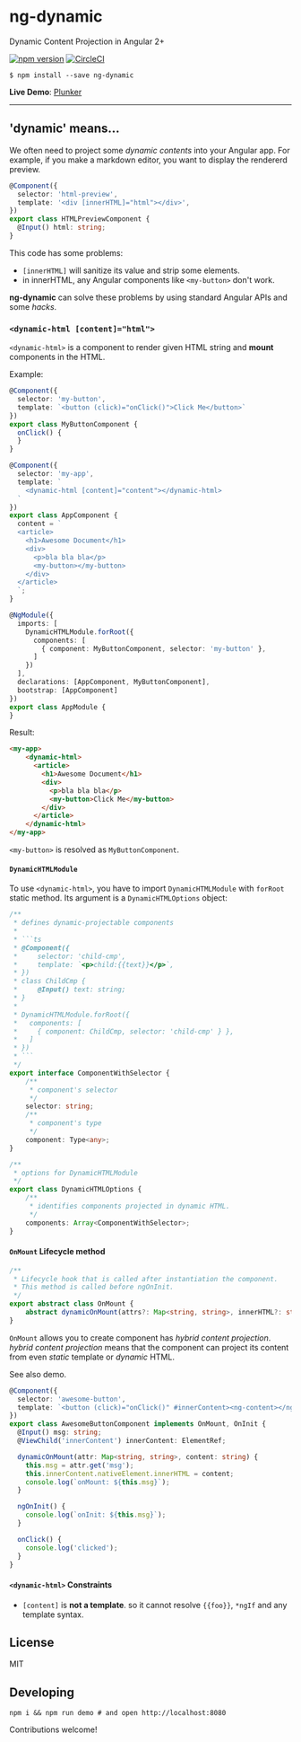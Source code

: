 # ng-dynamic

Dynamic Content Projection in Angular 2+ 

[![npm version](https://badge.fury.io/js/ng-dynamic.svg)](https://badge.fury.io/js/ng-dynamic)
[![CircleCI](https://circleci.com/gh/laco0416/ng-dynamic/tree/master.svg?style=svg)](https://circleci.com/gh/laco0416/ng-dynamic/tree/master)

```
$ npm install --save ng-dynamic
```

**Live Demo**: [Plunker](https://plnkr.co/edit/uzcYiN?p=preview)

---

## 'dynamic' means...

We often need to project some _dynamic contents_ into your Angular app. For example, if you make a markdown editor, you want to display the rendererd preview.

```ts
@Component({
  selector: 'html-preview',
  template: '<div [innerHTML]="html"></div>',
})
export class HTMLPreviewComponent {
  @Input() html: string;
}
```

This code has some problems:

- `[innerHTML]` will sanitize its value and strip some elements.
- in innerHTML, any Angular components like `<my-button>` don't work.

**ng-dynamic** can solve these problems by using standard Angular APIs and some _hacks_.

### `<dynamic-html [content]="html">`

`<dynamic-html>` is a component to render given HTML string and **mount** components in the HTML.

Example: 

```ts
@Component({
  selector: 'my-button',
  template: `<button (click)="onClick()">Click Me</button>`
})
export class MyButtonComponent {
  onClick() {
  }
}

@Component({
  selector: 'my-app',
  template: `
    <dynamic-html [content]="content"></dynamic-html>
  `
})
export class AppComponent {
  content = `
  <article>
    <h1>Awesome Document</h1>
    <div>
      <p>bla bla bla</p>
      <my-button></my-button>
    </div>
  </article>
  `;
}

@NgModule({
  imports: [
    DynamicHTMLModule.forRoot({
      components: [
        { component: MyButtonComponent, selector: 'my-button' },
      ]
    })
  ],
  declarations: [AppComponent, MyButtonComponent],
  bootstrap: [AppComponent]
})
export class AppModule {
}
```

Result: 

```html
<my-app>
    <dynamic-html>
      <article>
        <h1>Awesome Document</h1>
        <div>
          <p>bla bla bla</p>
          <my-button>Click Me</my-button>
        </div>
      </article>
    </dynamic-html>
</my-app>
```

`<my-button>` is resolved as `MyButtonComponent`.

#### `DynamicHTMLModule`

To use `<dynamic-html>`, you have to import `DynamicHTMLModule` with `forRoot` static method.
Its argument is a `DynamicHTMLOptions` object:

```ts
/**
 * defines dynamic-projectable components 
 * 
 * ```ts
 * @Component({
 *     selector: 'child-cmp',
 *     template: `<p>child:{{text}}</p>`,
 * })
 * class ChildCmp { 
 *     @Input() text: string;
 * }
 * 
 * DynamicHTMLModule.forRoot({
 *   components: [
 *     { component: ChildCmp, selector: 'child-cmp' } },
 *   ]
 * })
 * ```
 */
export interface ComponentWithSelector {
    /**
     * component's selector
     */
    selector: string;
    /**
     * component's type
     */
    component: Type<any>;
}

/**
 * options for DynamicHTMLModule
 */
export class DynamicHTMLOptions {
    /**
     * identifies components projected in dynamic HTML.
     */
    components: Array<ComponentWithSelector>;
}
```

#### `OnMount` Lifecycle method

```ts
/**
 * Lifecycle hook that is called after instantiation the component. 
 * This method is called before ngOnInit.
 */
export abstract class OnMount {
    abstract dynamicOnMount(attrs?: Map<string, string>, innerHTML?: string, element?: Element): void;
}
```

`OnMount` allows you to create component has _hybrid content projection_.
_hybrid content projection_ means that the component can project its content from even _static_ template or _dynamic_ HTML. 

See also demo.

```ts
@Component({
  selector: 'awesome-button',
  template: `<button (click)="onClick()" #innerContent><ng-content></ng-content></button>`,
})
export class AwesomeButtonComponent implements OnMount, OnInit {
  @Input() msg: string;
  @ViewChild('innerContent') innerContent: ElementRef;

  dynamicOnMount(attr: Map<string, string>, content: string) {
    this.msg = attr.get('msg');
    this.innerContent.nativeElement.innerHTML = content;
    console.log(`onMount: ${this.msg}`);
  }

  ngOnInit() {
    console.log(`onInit: ${this.msg}`);
  }

  onClick() {
    console.log('clicked');
  }
}
```

#### `<dynamic-html>` Constraints

- `[content]` is **not a template**. so it cannot resolve `{{foo}}`, `*ngIf` and any template syntax.
 

## License
MIT

## Developing

```
npm i && npm run demo # and open http://localhost:8080
```

Contributions welcome!